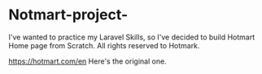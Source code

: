 # Notmart-project-


I've wanted to practice my Laravel Skills, so I've decided to build Hotmart Home page from Scratch. All rights reserved to Hotmark.

https://hotmart.com/en Here's the original one.

